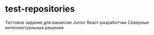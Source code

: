 # test-repositories
Тестовое задание для вакансии Junior React-разработчик
Северные интеллектуальные решения